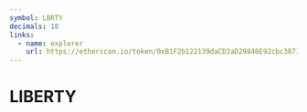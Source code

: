 ```yaml
---
symbol: LBRTY
decimals: 18
links:
  - name: explorer
    url: https://etherscan.io/token/0xB1F2b122139daCD2aD29840E92cbc38716568994
---
```


# LIBERTY

